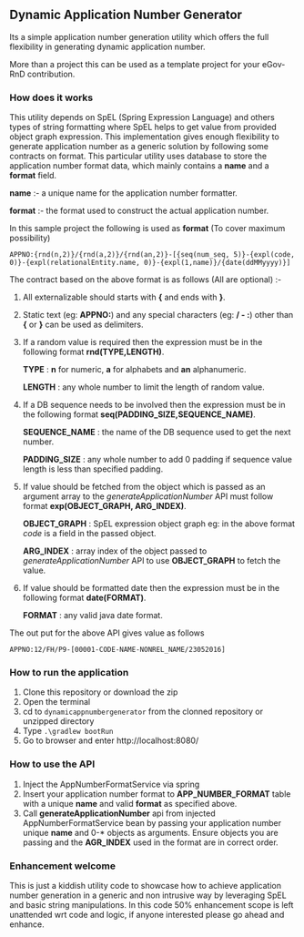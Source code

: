 ## Dynamic Application Number Generator
Its a simple application number generation utility which offers the full flexibility in generating dynamic application number.

More than a project this can be used as a template project for your eGov-RnD contribution.

### How does it works
This utility depends on SpEL (Spring Expression Language) and others types of string formatting where SpEL helps to get value
from provided object graph expression. This implementation gives enough flexibility to generate application number as a generic solution
by following some contracts on format. This particular utility uses database to store the application number format data, which mainly
contains a **name** and a **format** field.

**name** :- a unique name for the application number formatter.

**format** :- the format used to construct the actual application number.

In this sample project the following is used as **format** (To cover maximum possibility)
```
APPNO:{rnd(n,2)}/{rnd(a,2)}/{rnd(an,2)}-[{seq(num_seq, 5)}-{expl(code, 0)}-{expl(relationalEntity.name, 0)}-{expl(1,name)}/{date(ddMMyyyy)}]
```

The contract based on the above format is as follows (All are optional) :-

1. All externalizable should starts with **{** and ends with **}**.
2. Static text (eg: **APPNO:**) and any special characters (eg: **/ - :**) other than **{** or **}** can be used as delimiters.
3. If a random value is required then the expression must be in the following format **rnd(TYPE,LENGTH)**.

   **TYPE** : **n** for numeric, **a** for alphabets and **an** alphanumeric.

   **LENGTH** : any whole number to limit the length of random value.
4. If a DB sequence needs to be involved then the expression must be in the following format **seq(PADDING_SIZE,SEQUENCE_NAME)**.

   **SEQUENCE_NAME** : the name of the DB sequence used to get the next number.

   **PADDING_SIZE** : any whole number to add 0 padding if sequence value length is less than specified padding.
5. If value should be fetched from the object which is passed as an argument array to the *generateApplicationNumber* API must
   follow format **exp(OBJECT_GRAPH, ARG_INDEX)**.

   **OBJECT_GRAPH** : SpEL expression object graph eg: in the above format *code* is a field in the passed object.

   **ARG_INDEX** : array index of the object passed to *generateApplicationNumber* API to use **OBJECT_GRAPH** to fetch the value.
6. If value should be formatted date then the expression must be in the following format **date(FORMAT)**.

   **FORMAT** : any valid java date format.

The out put for the above API gives value as follows
```
APPNO:12/FH/P9-[00001-CODE-NAME-NONREL_NAME/23052016]
```

### How to run the application

1. Clone this repository or download the zip
2. Open the terminal
3. cd to ```dynamicappnumbergenerator``` from the clonned repository or unzipped directory
4. Type ```.\gradlew bootRun```
5. Go to browser and enter http://localhost:8080/

### How to use the API
1. Inject the AppNumberFormatService via spring
2. Insert your application number format to **APP_NUMBER_FORMAT** table with a unique **name** and valid **format** as specified above.
3. Call **generateApplicationNumber** api from injected AppNumberFormatService bean by passing your application number unique **name** and 0-* objects as arguments. Ensure objects you are passing and the **AGR_INDEX** used in the format are in correct order.

### Enhancement welcome
This is just a kiddish utility code to showcase how to achieve application number generation in a generic and non intrusive way by
leveraging SpEL and basic string manipulations. In this code 50% enhancement scope is left unattended wrt code and logic, if anyone
interested please go ahead and enhance.
